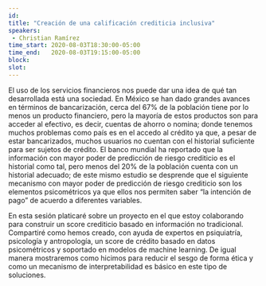 ```yaml
---
id: 
title: "Creación de una calificación crediticia inclusiva"
speakers:
 - Christian Ramírez
time_start: 2020-08-03T18:30:00-05:00
time_end:   2020-08-03T19:15:00-05:00
block: 
slot: 
---
```


El uso de los servicios financieros nos puede dar una idea de qué tan desarrollada está una sociedad. En México se han dado grandes avances en términos de bancarización, cerca del 67% de la población tiene por lo menos un producto financiero, pero la mayoría de estos productos son para acceder al efectivo, es decir, cuentas de ahorro o nomina; donde tenemos muchos problemas como país es en el accedo al crédito ya que, a pesar de estar bancarizados, muchos usuarios no cuentan con el historial suficiente para ser sujetos de crédito. El banco mundial ha reportado que la información con mayor poder de predicción de riesgo crediticio es el historial como tal, pero menos del 20% de la población cuenta con un historial adecuado; de este mismo estudio se desprende que el siguiente mecanismo con mayor poder de predicción de riesgo crediticio son los elementos psicométricos ya que ellos nos permiten saber “la intención de pago” de acuerdo a diferentes variables.

En esta sesión platicaré sobre un proyecto en el que estoy colaborando para construir un score crediticio basado en información no tradicional. Compartiré como hemos creado, con ayuda de expertos en psiquiatría, psicología y antropología, un score de crédito basado en datos psicométricos y soportado en modelos de machine learning. De igual manera mostraremos como hicimos para reducir el sesgo de forma ética y como un mecanismo de interpretabilidad es básico en este tipo de soluciones.